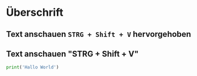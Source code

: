 # Überschrift

## Text anschauen `STRG + Shift + V` hervorgehoben

## Text anschauen "STRG + Shift + V"

``` py
print('Hallo World')
```